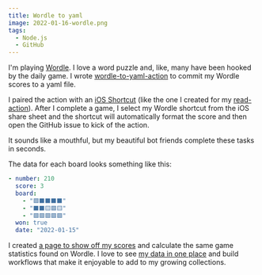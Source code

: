 ```yaml
---
title: Wordle to yaml
image: 2022-01-16-wordle.png
tags:
  - Node.js
  - GitHub
---
```


I'm playing [Wordle](https://www.powerlanguage.co.uk/wordle/). I love a word puzzle and, like, many have been hooked by the daily game. I wrote [wordle-to-yaml-action](https://github.com/katydecorah/wordle-to-yaml-action) to commit my Wordle scores to a yaml file.

I paired the action with an [iOS Shortcut](https://apps.apple.com/us/app/shortcuts/id915249334) (like the one I created for my [read-action](/code/read/#pair-it-with-an-ios-shortcut)). After I complete a game, I select my Wordle shortcut from the iOS share sheet and the shortcut will automatically format the score and then open the GitHub issue to kick of the action.

It sounds like a mouthful, but my beautiful bot friends complete these tasks in seconds.

The data for each board looks something like this:

```yaml
- number: 210
  score: 3
  board:
    - "🟩⬛⬛⬛⬛"
    - "⬛⬛🟨🟩🟨"
    - "🟩🟩🟩🟩🟩"
  won: true
  date: "2022-01-15"
```

I created [a page to show off my scores](https://katydecorah.com/has/played/#wordle) and calculate the same game statistics found on Wordle. I love to see [my data in one place](https://katydecorah.com/has/) and build workflows that make it enjoyable to add to my growing collections.
